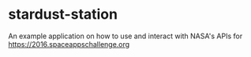 # stardust-station
An example application on how to use and interact with NASA's APIs for https://2016.spaceappschallenge.org
